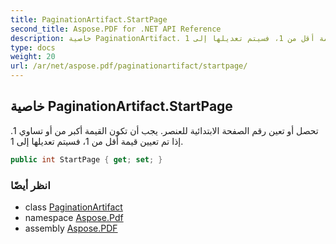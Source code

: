 ```yaml
---
title: PaginationArtifact.StartPage
second_title: Aspose.PDF for .NET API Reference
description: خاصية PaginationArtifact. تحصل أو تعين رقم الصفحة الابتدائية للعنصر. يجب أن تكون القيمة أكبر من أو تساوي 1. إذا تم تعيين قيمة أقل من 1، فسيتم تعديلها إلى 1
type: docs
weight: 20
url: /ar/net/aspose.pdf/paginationartifact/startpage/
---
```

## خاصية PaginationArtifact.StartPage

تحصل أو تعين رقم الصفحة الابتدائية للعنصر. يجب أن تكون القيمة أكبر من أو تساوي 1. إذا تم تعيين قيمة أقل من 1، فسيتم تعديلها إلى 1.

```csharp
public int StartPage { get; set; }
```

### انظر أيضًا

* class [PaginationArtifact](../)
* namespace [Aspose.Pdf](../../../aspose.pdf/)
* assembly [Aspose.PDF](../../../)